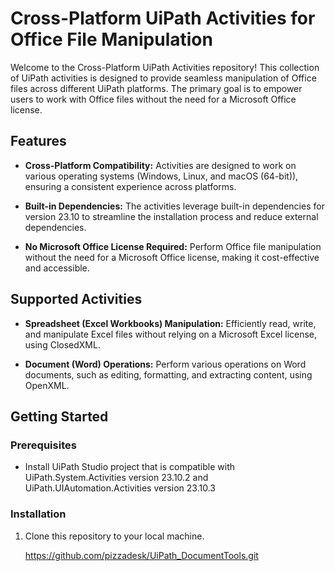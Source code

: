 # Cross-Platform UiPath Activities for Office File Manipulation

Welcome to the Cross-Platform UiPath Activities repository! This collection of UiPath activities is designed to provide seamless manipulation of Office files across different UiPath platforms. The primary goal is to empower users to work with Office files without the need for a Microsoft Office license.

## Features

- **Cross-Platform Compatibility:** Activities are designed to work on various operating systems (Windows, Linux, and macOS (64-bit)), ensuring a consistent experience across platforms.
  
- **Built-in Dependencies:** The activities leverage built-in dependencies for version 23.10 to streamline the installation process and reduce external dependencies.

- **No Microsoft Office License Required:** Perform Office file manipulation without the need for a Microsoft Office license, making it cost-effective and accessible.

## Supported Activities

- **Spreadsheet (Excel Workbooks) Manipulation:** Efficiently read, write, and manipulate Excel files without relying on a Microsoft Excel license, using ClosedXML.

- **Document (Word) Operations:** Perform various operations on Word documents, such as editing, formatting, and extracting content, using OpenXML.


## Getting Started

### Prerequisites

- Install UiPath Studio project that is compatible with UiPath.System.Activities version 23.10.2 and UiPath.UIAutomation.Activities version 23.10.3

### Installation

1. Clone this repository to your local machine.

   https://github.com/pizzadesk/UiPath_DocumentTools.git
